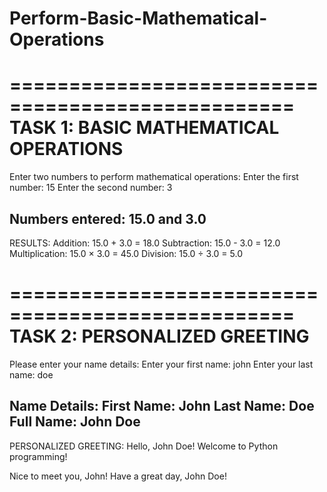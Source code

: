 # Perform-Basic-Mathematical-Operations
==================================================
TASK 1: BASIC MATHEMATICAL OPERATIONS
==================================================
Enter two numbers to perform mathematical operations:
Enter the first number: 15
Enter the second number: 3

Numbers entered: 15.0 and 3.0
----------------------------------------
RESULTS:
Addition: 15.0 + 3.0 = 18.0
Subtraction: 15.0 - 3.0 = 12.0
Multiplication: 15.0 × 3.0 = 45.0
Division: 15.0 ÷ 3.0 = 5.0

==================================================
TASK 2: PERSONALIZED GREETING
==================================================
Please enter your name details:
Enter your first name: john
Enter your last name: doe

Name Details:
First Name: John
Last Name: Doe
Full Name: John Doe
----------------------------------------
PERSONALIZED GREETING:
Hello, John Doe! Welcome to Python programming!

Nice to meet you, John!
Have a great day, John Doe!
